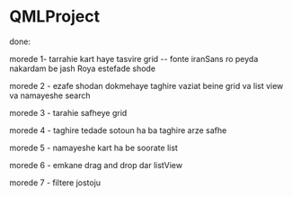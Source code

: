 # QMLProject
done:

morede 1- tarrahie kart haye tasvire grid -- fonte iranSans ro peyda nakardam be jash Roya estefade shode

morede 2 - ezafe shodan dokmehaye taghire vaziat beine grid va list view va namayeshe search

morede 3 - tarahie safheye grid

morede 4 - taghire tedade sotoun ha ba taghire arze safhe

morede 5 - namayeshe kart ha be soorate list

morede 6 - emkane drag and drop dar listView

morede 7 - filtere jostoju